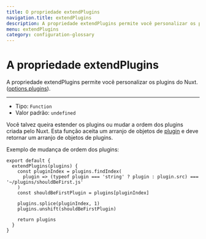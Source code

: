 ```yaml
---
title: O propriedade extendPlugins
navigation.title: extendPlugins
description: A propriedade extendPlugins permite você personalizar os plugins do Nuxt.
menu: extendPlugins
category: configuration-glossary
---
```

# A propriedade extendPlugins

A propriedade extendPlugins permite você personalizar os plugins do Nuxt. ([options.plugins](/docs/configuration-glossary/configuration-plugins)).

---

- Tipo: `Function`
- Valor padrão: `undefined`

Você talvez queira estender os plugins ou mudar a ordem dos plugins criada pelo Nuxt. Esta função aceita um arranjo de objetos de [plugin](/docs/configuration-glossary/configuration-plugins) e deve retornar um arranjo de objetos de plugins.

Exemplo de mudança de ordem dos plugins:

```js{}[nuxt.config.js]
export default {
  extendPlugins(plugins) {
    const pluginIndex = plugins.findIndex(
      plugin => (typeof plugin === 'string' ? plugin : plugin.src) === '~/plugins/shouldBeFirst.js'
    )
    const shouldBeFirstPlugin = plugins[pluginIndex]

    plugins.splice(pluginIndex, 1)
    plugins.unshift(shouldBeFirstPlugin)

    return plugins
  }
}
```
